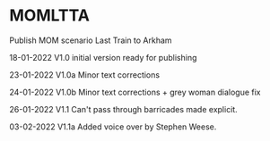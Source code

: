 # MOMLTTA
 Publish MOM scenario Last Train to Arkham

18-01-2022 V1.0 initial version ready for publishing

23-01-2022 V1.0a Minor text corrections

24-01-2022 V1.0b Minor text corrections + grey woman dialogue fix

26-01-2022 V1.1 Can't pass through barricades made explicit.

03-02-2022 V1.1a Added voice over by Stephen Weese.
